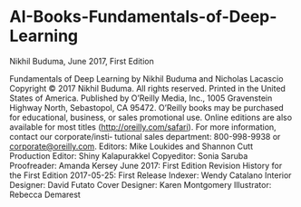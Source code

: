 # AI-Books-Fundamentals-of-Deep-Learning
Nikhil Buduma, June 2017, First Edition

Fundamentals of Deep Learning
by Nikhil Buduma and Nicholas Lacascio
Copyright © 2017 Nikhil Buduma. All rights reserved.
Printed in the United States of America.
Published by O’Reilly Media, Inc., 1005 Gravenstein Highway North, Sebastopol, CA 95472.
O’Reilly books may be purchased for educational, business, or sales promotional use. Online editions are also available for most titles (http://oreilly.com/safari). For more information, contact our corporate/insti‐ tutional sales department: 800-998-9938 or corporate@oreilly.com.
Editors: Mike Loukides and Shannon Cutt Production Editor: Shiny Kalapurakkel Copyeditor: Sonia Saruba
Proofreader: Amanda Kersey
June 2017: First Edition
Revision History for the First Edition
2017-05-25: First Release
Indexer: Wendy Catalano
Interior Designer: David Futato Cover Designer: Karen Montgomery Illustrator: Rebecca Demarest
